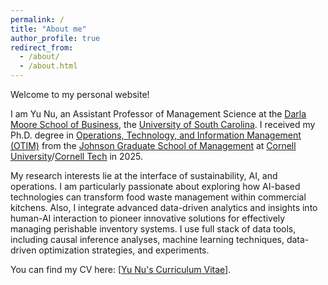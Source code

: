 ```yaml
---
permalink: /
title: "About me"
author_profile: true
redirect_from: 
  - /about/
  - /about.html
---
```


Welcome to my personal website!

I am Yu Nu, an Assistant Professor of Management Science at the [Darla Moore School of Business](https://sc.edu/study/colleges_schools/moore/), the [University of South Carolina](https://sc.edu). I received my Ph.D. degree in [Operations, Technology, and Information Management (OTIM)](https://www.johnson.cornell.edu/programs/phd-program/operations-technology-information-management/) from the [Johnson Graduate School of Management](https://www.johnson.cornell.edu) at [Cornell University](https://www.cornell.edu)/[Cornell Tech](https://tech.cornell.edu) in 2025. 
<!--I am very fortunate to be advised by Prof. [Karan Girotra](https://tech.cornell.edu/people/karan-girotra/) (Chair), Prof. [Elena Belavina](https://sha.cornell.edu/faculty-research/faculty/eb733/) (Co-chair), and Prof. [Meng Qi](https://business.cornell.edu/faculty-research/faculty/mq56/).-->

My research interests lie at the interface of sustainability, AI, and operations. I am particularly passionate about exploring how AI-based technologies can transform food waste management within commercial kitchens. Also, I integrate advanced data-driven analytics and insights into human-AI interaction to pioneer innovative solutions for effectively managing perishable inventory systems. I use full stack of data tools, including causal inference analyses, machine learning techniques, data-driven optimization strategies, and experiments.  

You can find my CV here: [[Yu Nu's Curriculum Vitae](https://YuNu1210.github.io/files/YuNu_CV_250819.pdf)]. 

<!--
**UPDATE: I will be teaching joining the University of South Carolina, Darla Moore School of Business as an Assistant Professor of Management Science in August 2025**.
-->
